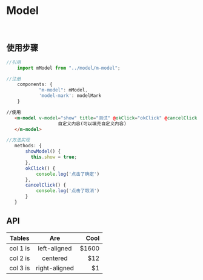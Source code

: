 
# Model
<br>

## 使用步骤
```js
//引用
    import mModel from "../model/m-model";

```

```js
//注册
    components: {
            "m-model": mModel,
            'model-mark': modelMark
    }
```

 ```html
 //使用
    <m-model v-model="show" title="测试" @okClick="okClick" @cancelClick="cancelClick">
                    自定义内容(可以填充自定义内容)
    </m-model>
 ```  
 
          
 ```js
 //方法实现
    methods: {
        showModel() {
          this.show = true;
        },
        okClick() {
            console.log('点击了确定')
        },
        cancelClick() {
            console.log('点击了取消')
        }
    } 
```

## API

| Tables   |      Are      |  Cool |
|----------|:-------------:|------:|
| col 1 is |  left-aligned | $1600 |
| col 2 is |    centered   |   $12 |
| col 3 is | right-aligned |    $1 |